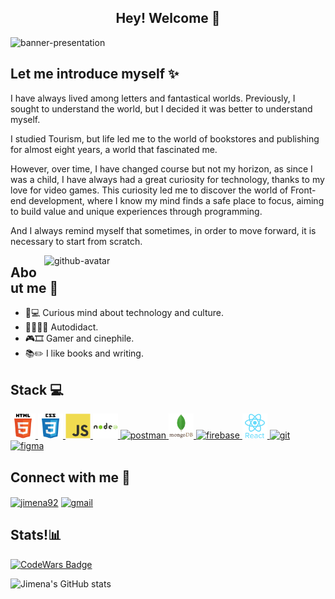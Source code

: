 <div align="center">
<h2 align="center">Hey! Welcome 👋</h2> 
</div>
<img src="https://i.imgur.com/h0yWygu.png" alt="banner-presentation">

## Let me introduce myself ✨ 

I have always lived among letters and fantastical worlds. Previously, I sought to understand the world, but I decided it was better to understand myself.

I studied Tourism, but life led me to the world of bookstores and publishing for almost eight years, a world that fascinated me.

However, over time, I have changed course but not my horizon, as since I was a child, I have always had a great curiosity for technology, thanks to my love for video games. This curiosity led me to discover the world of Front-end development, where I know my mind finds a safe place to focus, aiming to build value and unique experiences through programming.

And I always remind myself that sometimes, in order to move forward, it is necessary to start from scratch.


<img align="right" width="450px" src="https://i.imgur.com/09hCway.png" alt="github-avatar">

## About me 🌙

- 🧠💻 Curious mind about technology and culture.
- 👩🏻‍💻📝 Autodidact.
- 🎮🎞 Gamer and cinephile.
- 📚✏️ I like books and writing.

## Stack 💻
<p align="left"><a href="https://www.w3.org/html/" target="_blank" rel="noreferrer"> <img src="https://raw.githubusercontent.com/devicons/devicon/master/icons/html5/html5-original-wordmark.svg" alt="html5" width="40" height="40"/> </a> <a href="https://www.w3schools.com/css/" target="_blank" rel="noreferrer"> <img src="https://raw.githubusercontent.com/devicons/devicon/master/icons/css3/css3-original-wordmark.svg" alt="css3" width="40" height="40"/> </a>  <a href="https://developer.mozilla.org/en-US/docs/Web/JavaScript" target="_blank" rel="noreferrer"> <img src="https://raw.githubusercontent.com/devicons/devicon/master/icons/javascript/javascript-original.svg" alt="javascript" width="40" height="40"/></a><a href="https://nodejs.org" target="_blank" rel="noreferrer"> <img src="https://raw.githubusercontent.com/devicons/devicon/master/icons/nodejs/nodejs-original-wordmark.svg" alt="nodejs" width="40" height="40"/></a><a href="https://firebase.google.com/" target="_blank" rel="noreferrer"><a href="https://postman.com" target="_blank" rel="noreferrer"> <img src="https://www.vectorlogo.zone/logos/getpostman/getpostman-icon.svg" alt="postman" width="40" height="40"/><a href="https://www.mongodb.com/" target="_blank" rel="noreferrer"> <img src="https://raw.githubusercontent.com/devicons/devicon/master/icons/mongodb/mongodb-original-wordmark.svg" alt="mongodb" width="40" height="40"/> </a><a href="https://firebase.google.com/" target="_blank" rel="noreferrer"> <img src="https://www.vectorlogo.zone/logos/firebase/firebase-icon.svg" alt="firebase" width="40" height="40"/> </a>  <a href="https://reactjs.org/" target="_blank" rel="noreferrer"> <img src="https://raw.githubusercontent.com/devicons/devicon/master/icons/react/react-original-wordmark.svg" alt="react" width="40" height="40"/> </a><a href="https://git-scm.com/" target="_blank" rel="noreferrer"> <img src="https://www.vectorlogo.zone/logos/git-scm/git-scm-icon.svg" alt="git" width="40" height="40"/> </a><a href="https://www.figma.com/" target="_blank" rel="noreferrer"><img src="https://www.vectorlogo.zone/logos/figma/figma-icon.svg" alt="figma" width="40" height="40"/> </a> </p>

## Connect with me 📧
<p align="left">
<a href="https://linkedin.com/in/jimena92" target="blank"><img align="center" src="https://i.imgur.com/Y3boozU.png" alt="jimena92"/></a>
<a href="mailto:jimena.flores.92@gmail.com" target="blank"><img align="center" src="https://i.imgur.com/DgHXJpM.png" alt="gmail" /></a>
</p>

## Stats!📊
[![CodeWars Badge](https://www.codewars.com/users/Jimena92/badges/large)](https://www.codewars.com/users/Jimena92)


![Jimena's GitHub stats](https://github-readme-stats.vercel.app/api?username=jimena92&show_icons=true&theme=dracula)





